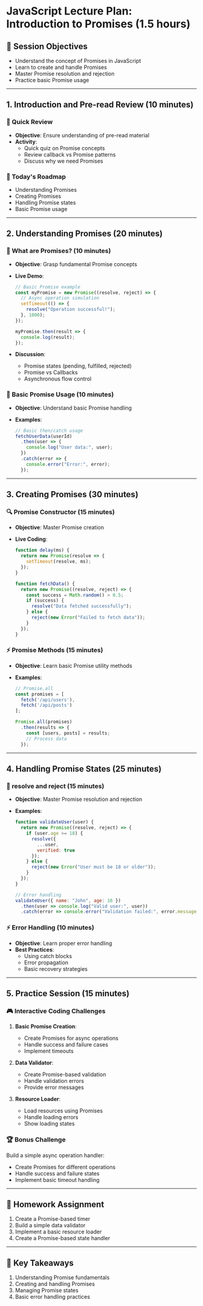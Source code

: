 # JavaScript Lecture Plan: Introduction to Promises (1.5 hours)

## 🎯 Session Objectives

- Understand the concept of Promises in JavaScript
- Learn to create and handle Promises
- Master Promise resolution and rejection
- Practice basic Promise usage

---

## 1. Introduction and Pre-read Review (10 minutes)

### 🔄 Quick Review

- **Objective**: Ensure understanding of pre-read material
- **Activity**:
  - Quick quiz on Promise concepts
  - Review callback vs Promise patterns
  - Discuss why we need Promises

### 🌟 Today's Roadmap

- Understanding Promises
- Creating Promises
- Handling Promise states
- Basic Promise usage

---

## 2. Understanding Promises (20 minutes)

### 💫 What are Promises? (10 minutes)

- **Objective**: Grasp fundamental Promise concepts
- **Live Demo**:

  ```javascript
  // Basic Promise example
  const myPromise = new Promise((resolve, reject) => {
    // Async operation simulation
    setTimeout(() => {
      resolve("Operation successful!");
    }, 1000);
  });

  myPromise.then(result => {
    console.log(result);
  });
  ```

- **Discussion**:
  - Promise states (pending, fulfilled, rejected)
  - Promise vs Callbacks
  - Asynchronous flow control

### 🎯 Basic Promise Usage (10 minutes)

- **Objective**: Understand basic Promise handling
- **Examples**:

  ```javascript
  // Basic then/catch usage
  fetchUserData(userId)
    .then(user => {
      console.log("User data:", user);
    })
    .catch(error => {
      console.error("Error:", error);
    });
  ```

---

## 3. Creating Promises (30 minutes)

### 🔍 Promise Constructor (15 minutes)

- **Objective**: Master Promise creation
- **Live Coding**:

  ```javascript
  function delay(ms) {
    return new Promise(resolve => {
      setTimeout(resolve, ms);
    });
  }

  function fetchData() {
    return new Promise((resolve, reject) => {
      const success = Math.random() > 0.5;
      if (success) {
        resolve("Data fetched successfully");
      } else {
        reject(new Error("Failed to fetch data"));
      }
    });
  }
  ```

### ⚡ Promise Methods (15 minutes)

- **Objective**: Learn basic Promise utility methods
- **Examples**:

  ```javascript
  // Promise.all
  const promises = [
    fetch('/api/users'),
    fetch('/api/posts')
  ];
  
  Promise.all(promises)
    .then(results => {
      const [users, posts] = results;
      // Process data
    });
  ```

---

## 4. Handling Promise States (25 minutes)

### 🔄 resolve and reject (15 minutes)

- **Objective**: Master Promise resolution and rejection
- **Examples**:

  ```javascript
  function validateUser(user) {
    return new Promise((resolve, reject) => {
      if (user.age >= 18) {
        resolve({
          ...user,
          verified: true
        });
      } else {
        reject(new Error("User must be 18 or older"));
      }
    });
  }

  // Error handling
  validateUser({ name: "John", age: 16 })
    .then(user => console.log("Valid user:", user))
    .catch(error => console.error("Validation failed:", error.message));
  ```

### ⚡ Error Handling (10 minutes)

- **Objective**: Learn proper error handling
- **Best Practices**:
  - Using catch blocks
  - Error propagation
  - Basic recovery strategies

---

## 5. Practice Session (15 minutes)

### 🎮 Interactive Coding Challenges

1. **Basic Promise Creation**:
   - Create Promises for async operations
   - Handle success and failure cases
   - Implement timeouts

2. **Data Validator**:
   - Create Promise-based validation
   - Handle validation errors
   - Provide error messages

3. **Resource Loader**:
   - Load resources using Promises
   - Handle loading errors
   - Show loading states

### 🏆 Bonus Challenge

Build a simple async operation handler:

- Create Promises for different operations
- Handle success and failure states
- Implement basic timeout handling

---

## 📝 Homework Assignment

1. Create a Promise-based timer
2. Build a simple data validator
3. Implement a basic resource loader
4. Create a Promise-based state handler

---

## 🎯 Key Takeaways

1. Understanding Promise fundamentals
2. Creating and handling Promises
3. Managing Promise states
4. Basic error handling practices
